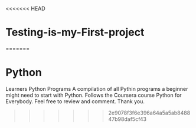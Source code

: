 <<<<<<< HEAD
# Testing-is-my-First-project
=======
# Python
Learners Python Programs
A compilation of all Pythin programs a beginner might need to start with Python. Follows the Coursera course Python for Everybody. Feel free to review and comment. Thank you.
>>>>>>> 2e9078f3f6e396a64a5a5ab848847b98daf5cf43
